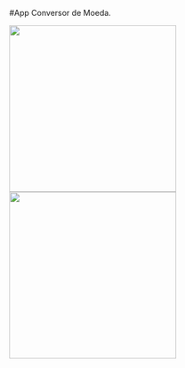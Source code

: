 #App Conversor de Moeda.

<div align="lefht">
<img src="https://user-images.githubusercontent.com/82022487/167738196-86ec95bb-8ee3-4640-ba61-52c877ee5829.jpeg" width="300px" />
<img src="https://user-images.githubusercontent.com/82022487/167738201-da3f5056-b24d-46ab-b1f1-a0c86019489b.jpeg" width="300px" />


</div>
